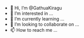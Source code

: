 - 👋 Hi, I’m @GathuaKiragu
- 👀 I’m interested in ...
- 🌱 I’m currently learning ...
- 💞️ I’m looking to collaborate on ...
- 📫 How to reach me ...

<!---
GathuaKiragu/GathuaKiragu is a ✨ special ✨ repository because its `README.md` (this file) appears on your GitHub profile.
You can click the Preview link to take a look at your changes.
--->
